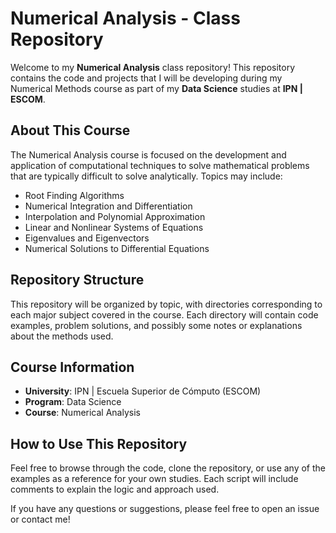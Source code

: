 
# Numerical Analysis - Class Repository

Welcome to my **Numerical Analysis** class repository! This repository contains the code and projects that I will be developing during my Numerical Methods course as part of my **Data Science** studies at **IPN | ESCOM**.

## About This Course

The Numerical Analysis course is focused on the development and application of computational techniques to solve mathematical problems that are typically difficult to solve analytically. Topics may include:

- Root Finding Algorithms
- Numerical Integration and Differentiation
- Interpolation and Polynomial Approximation
- Linear and Nonlinear Systems of Equations
- Eigenvalues and Eigenvectors
- Numerical Solutions to Differential Equations

## Repository Structure

This repository will be organized by topic, with directories corresponding to each major subject covered in the course. Each directory will contain code examples, problem solutions, and possibly some notes or explanations about the methods used.

## Course Information

- **University**: IPN | Escuela Superior de Cómputo (ESCOM)
- **Program**: Data Science
- **Course**: Numerical Analysis

## How to Use This Repository

Feel free to browse through the code, clone the repository, or use any of the examples as a reference for your own studies. Each script will include comments to explain the logic and approach used.

If you have any questions or suggestions, please feel free to open an issue or contact me!
